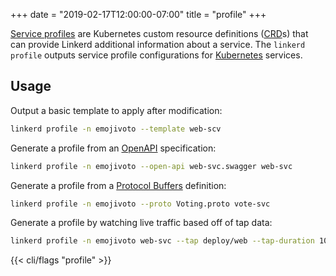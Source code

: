 +++
date = "2019-02-17T12:00:00-07:00"
title = "profile"
+++

[Service profiles](/2/features/service-profiles/) are Kubernetes custom resource
definitions
([CRD](https://kubernetes.io/docs/concepts/extend-kubernetes/api-extension/custom-resources/)s)
that can provide Linkerd additional information about a service. The `linkerd
profile` outputs service profile configurations for [Kubernetes](https://kubernetes.io)
services.

## Usage

Output a basic template to apply after modification:

```bash
linkerd profile -n emojivoto --template web-scv
```

Generate a profile from an [OpenAPI](https://www.openapis.org/) specification:

```bash
linkerd profile -n emojivoto --open-api web-svc.swagger web-svc
```

Generate a profile from a [Protocol Buffers](https://developers.google.com/protocol-buffers/)
definition:

```bash
linkerd profile -n emojivoto --proto Voting.proto vote-svc
```

Generate a profile by watching live traffic based off of tap data:

```bash
linkerd profile -n emojivoto web-svc --tap deploy/web --tap-duration 10s --tap-route-limit 5
```

{{< cli/flags "profile" >}}
